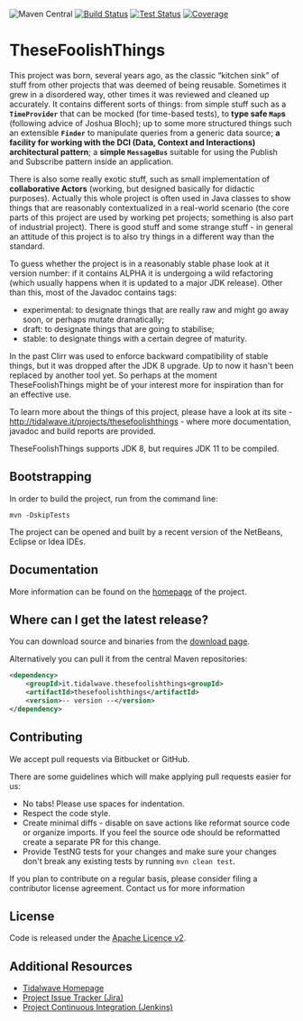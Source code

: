 ![Maven Central](https://img.shields.io/maven-central/v/it.tidalwave.thesefoolishthings/thesefoolishthings.svg)
[![Build Status](https://img.shields.io/jenkins/s/http/services.tidalwave.it/ci/job/TheseFoolishThings_Build_from_Scratch.svg)](http://services.tidalwave.it/ci/view/TheseFoolishThings)
[![Test Status](https://img.shields.io/jenkins/t/http/services.tidalwave.it/ci/job/TheseFoolishThings.svg)](http://services.tidalwave.it/ci/view/TheseFoolishThings)
[![Coverage](https://img.shields.io/jenkins/c/http/services.tidalwave.it/ci/job/TheseFoolishThings.svg)](http://services.tidalwave.it/ci/view/TheseFoolishThings)

TheseFoolishThings
================================

This project was born, several years ago, as the classic “kitchen sink” of stuff from other projects that was deemed of being reusable.
Sometimes it grew in a disordered way, other times it was reviewed and cleaned up accurately. It contains different sorts of things: from
simple stuff such as a **```TimeProvider```** that can be mocked (for time-based tests), to **type safe ```Map```s** (following
advice of Joshua Bloch); up to some more structured things such an extensible **```Finder```** to manipulate queries from a generic data
source; **a facility for working with the DCI (Data, Context and Interactions) architectural pattern**; a **simple ```MessageBus```** suitable for using
the Publish and Subscribe pattern inside an application.

There is also some really exotic stuff, such as small implementation of **collaborative
Actors** (working, but designed basically for didactic purposes). Actually this whole project is often used in Java classes to show things
that are reasonably contextualized in a real-world scenario (the core parts of this project are used by working pet projects; something is
also part of industrial project). There is good stuff and some strange stuff - in general an attitude of this project is to also try things
in a different way than the standard.

To guess whether the project is in a reasonably stable phase look at it version number: if it contains ALPHA it is undergoing a
wild refactoring (which usually happens when it is updated to a major JDK release). Other than this, most of the Javadoc contains tags:

+ experimental: to designate things that are really raw and might go away soon, or perhaps mutate dramatically;
+ draft: to designate things that are going to stabilise;
+ stable: to designate things with a certain degree of maturity.

In the past Clirr was used to enforce backward compatibility of stable things, but it was dropped after the JDK 8 upgrade. Up to now
it hasn't been replaced by another tool yet. So perhaps at the moment TheseFoolishThings might be of your interest more for inspiration
than for an effective use.

To learn more about the things of this project, please have a look at its site - http://tidalwave.it/projects/thesefoolishthings - where more documentation, javadoc
and build reports are provided.

TheseFoolishThings supports JDK 8, but requires JDK 11 to be compiled.


Bootstrapping
-------------

In order to build the project, run from the command line:

```mvn -DskipTests```

The project can be opened and built by a recent version of the NetBeans, Eclipse or Idea IDEs.


Documentation
-------------

More information can be found on the [homepage](http://tidalwave.it/projects/thesefoolishthings) of the project.


Where can I get the latest release?
-----------------------------------

You can download source and binaries from the [download page](https://bitbucket.org/tidalwave/thesefoolishthings-src/src).

Alternatively you can pull it from the central Maven repositories:

```xml
<dependency>
    <groupId>it.tidalwave.thesefoolishthings<groupId>
    <artifactId>thesefoolishthings</artifactId>
    <version>-- version --</version>
</dependency>
```


Contributing
------------

We accept pull requests via Bitbucket or GitHub.

There are some guidelines which will make applying pull requests easier for us:

* No tabs! Please use spaces for indentation.
* Respect the code style.
* Create minimal diffs - disable on save actions like reformat source code or organize imports. If you feel the source
  ode should be reformatted create a separate PR for this change.
* Provide TestNG tests for your changes and make sure your changes don't break any existing tests by running
```mvn clean test```.

If you plan to contribute on a regular basis, please consider filing a contributor license agreement. Contact us for
 more information


License
-------

Code is released under the [Apache Licence v2](https://www.apache.org/licenses/LICENSE-2.0.txt).


Additional Resources
--------------------

* [Tidalwave Homepage](http://tidalwave.it)
* [Project Issue Tracker (Jira)](http://services.tidalwave.it/jira/browse/TFT)
* [Project Continuous Integration (Jenkins)](http://services.tidalwave.it/ci/view/TheseFoolishThings)
